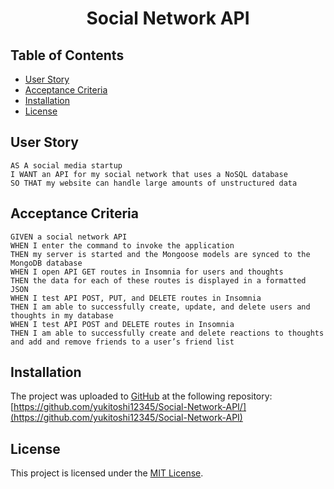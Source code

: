 <h1 align = "center"> Social Network API </h1>

## Table of Contents

- [User Story](#user-story)
- [Acceptance Criteria](#acceptance-criteria)
- [Installation](#installation)
- [License](#license)

## User Story

```
AS A social media startup
I WANT an API for my social network that uses a NoSQL database
SO THAT my website can handle large amounts of unstructured data
```

## Acceptance Criteria

```
GIVEN a social network API
WHEN I enter the command to invoke the application
THEN my server is started and the Mongoose models are synced to the MongoDB database
WHEN I open API GET routes in Insomnia for users and thoughts
THEN the data for each of these routes is displayed in a formatted JSON
WHEN I test API POST, PUT, and DELETE routes in Insomnia
THEN I am able to successfully create, update, and delete users and thoughts in my database
WHEN I test API POST and DELETE routes in Insomnia
THEN I am able to successfully create and delete reactions to thoughts and add and remove friends to a user’s friend list
```

## Installation

The project was uploaded to [GitHub](https://github.com/) at the following repository:
[https://github.com/yukitoshi12345/Social-Network-API/](https://github.com/yukitoshi12345/Social-Network-API)

## License

This project is licensed under the [MIT License](https://github.com/Yukitoshi12345/Social-Network-API/blob/main/LICENSE).
